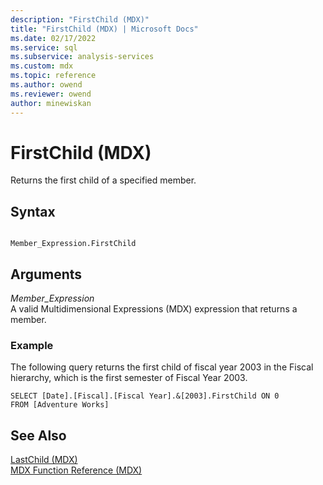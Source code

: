 ```yaml
---
description: "FirstChild (MDX)"
title: "FirstChild (MDX) | Microsoft Docs"
ms.date: 02/17/2022
ms.service: sql
ms.subservice: analysis-services
ms.custom: mdx
ms.topic: reference
ms.author: owend
ms.reviewer: owend
author: minewiskan
---
```

# FirstChild (MDX)


  Returns the first child of a specified member.  
  
## Syntax  
  
```  
  
Member_Expression.FirstChild   
```  
  
## Arguments  
 *Member_Expression*  
 A valid Multidimensional Expressions (MDX) expression that returns a member.  
  
### Example  
 The following query returns the first child of fiscal year 2003 in the Fiscal hierarchy, which is the first semester of Fiscal Year 2003.  
  
```  
SELECT [Date].[Fiscal].[Fiscal Year].&[2003].FirstChild ON 0  
FROM [Adventure Works]  
```  
  
## See Also  
 [LastChild &#40;MDX&#41;](../mdx/lastchild-mdx.md)   
 [MDX Function Reference &#40;MDX&#41;](../mdx/mdx-function-reference-mdx.md)  
  
  
